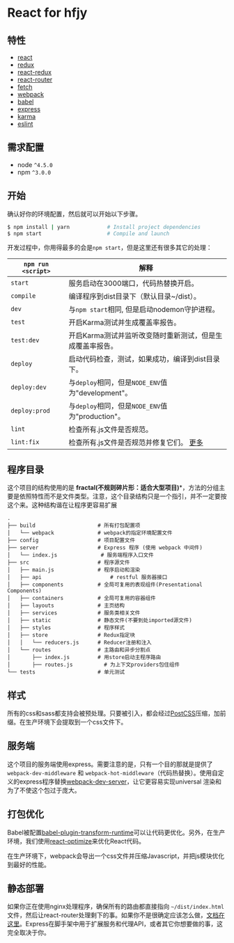 # React for hfjy


## 特性
* [react](https://github.com/facebook/react)
* [redux](https://github.com/rackt/redux)
* [react-redux](https://github.com/reactjs/react-redux)
* [react-router](https://github.com/rackt/react-router)
* [fetch](https://github.com/github/fetch)
* [webpack](https://github.com/webpack/webpack)
* [babel](https://github.com/babel/babel)
* [express](https://github.com/expressjs/express)
* [karma](https://github.com/karma-runner/karma)
* [eslint](http://eslint.org)

## 需求配置
* node `^4.5.0`
* npm `^3.0.0`

## 开始

确认好你的环境配置，然后就可以开始以下步骤。

```bash
$ npm install | yarn            # Install project dependencies
$ npm start                     # Compile and launch
```

开发过程中，你用得最多的会是`npm start`，但是这里还有很多其它的处理：


|`npm run <script>`|解释|
|------------------|-----------|
|`start`|服务启动在3000端口，代码热替换开启。|
|`compile`|编译程序到dist目录下（默认目录~/dist）。|
|`dev`|与`npm start`相同, 但是启动nodemon守护进程。|
|`test`|开启Karma测试并生成覆盖率报告。|
|`test:dev`|开启Karma测试并监听改变随时重新测试，但是生成覆盖率报告。|
|`deploy`|启动代码检查，测试，如果成功，编译到dist目录下。|
|`deploy:dev`|与`deploy`相同，但是`NODE_ENV`值为"development"。|
|`deploy:prod`|与`deploy`相同，但是`NODE_ENV`值为"production"。|
|`lint`|检查所有.js文件是否规范。|
|`lint:fix`|检查所有.js文件是否规范并修复它们。 [更多](http://eslint.org/docs/user-guide/command-line-interface.html#fix)|

## 程序目录

这个项目的结构使用的是 **fractal(不规则碎片形：适合大型项目)***，方法的分组主要是依照特性而不是文件类型。注意，这个目录结构只是一个指引，并不一定要按这个来。这种结构谐在让程序更容易扩展


```
.
├── build                    # 所有打包配置项
│   └── webpack              # webpack的指定环境配置文件
├── config                   # 项目配置文件
├── server                   # Express 程序 (使用 webpack 中间件)
│   └── index.js              # 服务端程序入口文件
├── src                      # 程序源文件
│   ├── main.js              # 程序启动和渲染
│   ├── api             		 # restful 服务器接口
│   ├── components           # 全局可复用的表现组件(Presentational Components)
│   ├── containers           # 全局可复用的容器组件
│   ├── layouts              # 主页结构
│   ├── services             # 服务类相关文件
│   ├── static               # 静态文件(不要到处imported源文件)
│   ├── styles               # 程序样式
│   ├── store                # Redux指定块
│   │   └── reducers.js      # Reducer注册和注入
│   └── routes               # 主路由和异步分割点
│       ├── index.js         # 用store启动主程序路由
│       ├── routes.js          # 为上下文providers包住组件
└── tests                    # 单元测试
```

## 样式

所有的css和sass都支持会被预处理。只要被引入，都会经过[PostCSS](https://github.com/postcss/postcss)压缩，加前缀。在生产环境下会提取到一个css文件下。

## 服务端

这个项目的服务端使用express。需要注意的是，只有一个目的那就是提供了`webpack-dev-middleware` 和 `webpack-hot-middleware`（代码热替换）。使用自定义的express程序替换[webpack-dev-server](https://github.com/webpack/webpack-dev-server)，让它更容易实现universal 渲染和为了不使这个包过于庞大。

## 打包优化

Babel被配置[babel-plugin-transform-runtime](https://www.npmjs.com/package/babel-plugin-transform-runtime)可以让代码更优化。另外，在生产环境，我们使用[react-optimize](https://github.com/thejameskyle/babel-react-optimize)来优化React代码。

在生产环境下，webpack会导出一个css文件并压缩Javascript，并把js模块优化到最好的性能。

## 静态部署

如果你正在使用nginx处理程序，确保所有的路由都直接指向 `~/dist/index.html` 文件，然后让react-router处理剩下的事。如果你不是很确定应该怎么做，[文档在这里](https://github.com/ReactTraining/react-router/blob/v3/docs/guides/Histories.md#configuring-your-server)。Express在脚手架中用于扩展服务和代理API，或者其它你想要做的事，这完全取决于你。
